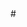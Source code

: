 <WELCOME TO SAMUEL OLUWATOBI PORTOFOLIO>

<HELLO WORLD >
<WELCOME TO SAMUEL OLUWATOBI PORTOFOLIO>
#<HERE ARE MY ACHIEVEMENT AS A STRUCTURAL ENGINEER>
